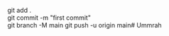 git add .                                                                 
git commit -m "first commit"                                                                      
git branch -M main
git push -u origin main#   U m m r a h  
 